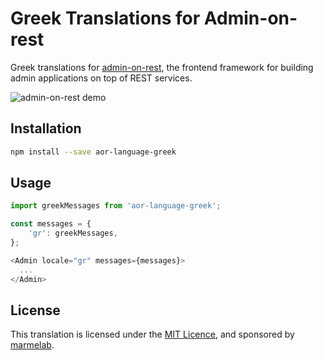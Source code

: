 # Greek Translations for Admin-on-rest

Greek translations for [admin-on-rest](https://github.com/marmelab/admin-on-rest), the frontend framework for building admin applications on top of REST services.

![admin-on-rest demo](http://static.marmelab.com/admin-on-rest.gif)

## Installation

```sh
npm install --save aor-language-greek
```

## Usage

```js
import greekMessages from 'aor-language-greek';

const messages = {
    'gr': greekMessages,
};

<Admin locale="gr" messages={messages}>
  ...
</Admin>
```

## License

This translation is licensed under the [MIT Licence](LICENSE), and sponsored by [marmelab](http://marmelab.com).
